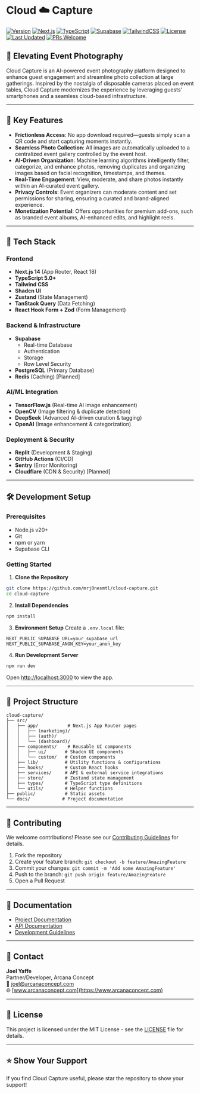 # Cloud ☁️ Capture

[![Version](https://img.shields.io/badge/version-0.1.2-blue.svg)](https://github.com/mrj0nesmtl/cloud-capture/releases)
[![Next.js](https://img.shields.io/badge/Next.js-14-black)](https://nextjs.org/)
[![TypeScript](https://img.shields.io/badge/TypeScript-5.0-blue)](https://www.typescriptlang.org/)
[![Supabase](https://img.shields.io/badge/Supabase-Database-green)](https://supabase.io/)
[![TailwindCSS](https://img.shields.io/badge/TailwindCSS-Styling-38B2AC)](https://tailwindcss.com/)
[![License](https://img.shields.io/badge/license-MIT-green.svg)](LICENSE)
[![Last Updated](https://img.shields.io/badge/last%20updated-February%202024-brightgreen)](CHANGELOG.md)
[![PRs Welcome](https://img.shields.io/badge/PRs-welcome-brightgreen.svg)](CONTRIBUTING.md)

## 📸 Elevating Event Photography

Cloud Capture is an AI-powered event photography platform designed to enhance guest engagement and streamline photo collection at large gatherings. Inspired by the nostalgia of disposable cameras placed on event tables, Cloud Capture modernizes the experience by leveraging guests' smartphones and a seamless cloud-based infrastructure.

---

## 🚀 Key Features

- **Frictionless Access**: No app download required—guests simply scan a QR code and start capturing moments instantly.
- **Seamless Photo Collection**: All images are automatically uploaded to a centralized event gallery controlled by the event host.
- **AI-Driven Organization**: Machine learning algorithms intelligently filter, categorize, and enhance photos, removing duplicates and organizing images based on facial recognition, timestamps, and themes.
- **Real-Time Engagement**: View, moderate, and share photos instantly within an AI-curated event gallery.
- **Privacy Controls**: Event organizers can moderate content and set permissions for sharing, ensuring a curated and brand-aligned experience.
- **Monetization Potential**: Offers opportunities for premium add-ons, such as branded event albums, AI-enhanced edits, and highlight reels.

---

## 🔧 Tech Stack

### Frontend
- **Next.js 14** (App Router, React 18)
- **TypeScript 5.0+**
- **Tailwind CSS**
- **Shadcn UI**
- **Zustand** (State Management)
- **TanStack Query** (Data Fetching)
- **React Hook Form + Zod** (Form Management)

### Backend & Infrastructure
- **Supabase**
  - Real-time Database
  - Authentication
  - Storage
  - Row Level Security
- **PostgreSQL** (Primary Database)
- **Redis** (Caching) [Planned]

### AI/ML Integration
- **TensorFlow.js** (Real-time AI image enhancement)
- **OpenCV** (Image filtering & duplicate detection)
- **DeepSeek** (Advanced AI-driven curation & tagging)
- **OpenAI** (Image enhancement & categorization)

### Deployment & Security
- **Replit** (Development & Staging)
- **GitHub Actions** (CI/CD)
- **Sentry** (Error Monitoring)
- **Cloudflare** (CDN & Security) [Planned]

---

## 🛠️ Development Setup

### Prerequisites
- Node.js v20+
- Git
- npm or yarn
- Supabase CLI

### Getting Started

1. **Clone the Repository**
```bash
git clone https://github.com/mrj0nesmtl/cloud-capture.git
cd cloud-capture
```

2. **Install Dependencies**
```bash
npm install
```

3. **Environment Setup**
Create a `.env.local` file:
```env
NEXT_PUBLIC_SUPABASE_URL=your_supabase_url
NEXT_PUBLIC_SUPABASE_ANON_KEY=your_anon_key
```

4. **Run Development Server**
```bash
npm run dev
```
Open [http://localhost:3000](http://localhost:3000) to view the app.

---

## 📂 Project Structure

```
cloud-capture/
├── src/
│   ├── app/           # Next.js App Router pages
│   │   ├── (marketing)/
│   │   ├── (auth)/
│   │   └── (dashboard)/
│   ├── components/    # Reusable UI components
│   │   ├── ui/       # Shadcn UI components
│   │   └── custom/   # Custom components
│   ├── lib/          # Utility functions & configurations
│   ├── hooks/        # Custom React hooks
│   ├── services/     # API & external service integrations
│   ├── store/        # Zustand state management
│   ├── types/        # TypeScript type definitions
│   └── utils/        # Helper functions
├── public/           # Static assets
└── docs/            # Project documentation
```

---

## 🤝 Contributing

We welcome contributions! Please see our [Contributing Guidelines](CONTRIBUTING.md) for details.

1. Fork the repository
2. Create your feature branch: `git checkout -b feature/AmazingFeature`
3. Commit your changes: `git commit -m 'Add some AmazingFeature'`
4. Push to the branch: `git push origin feature/AmazingFeature`
5. Open a Pull Request

---

## 📖 Documentation

- [Project Documentation](docs/README.md)
- [API Documentation](docs/api.md)
- [Development Guidelines](docs/development.md)

---

## 📧 Contact

**Joel Yaffe**  
Partner/Developer, Arcana Concept  
📧 [joel@arcanaconcept.com](mailto:joel@arcanaconcept.com)  
🌐 [www.arcanaconcept.com](https://www.arcanaconcept.com)

---

## 📄 License

This project is licensed under the MIT License - see the [LICENSE](LICENSE) file for details.

---

## ⭐ Show Your Support
If you find Cloud Capture useful, please star the repository to show your support!
